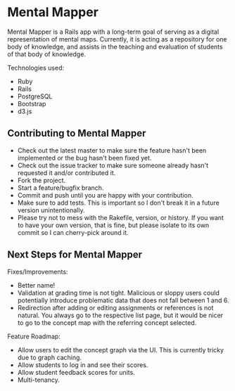 Mental Mapper
======

Mental Mapper is a Rails app with a long-term goal of serving as a digital
representation of mental maps.  Currently, it is acting as a repository
for one body of knowledge, and assists in the teaching and evaluation of
students of that body of knowledge.

Technologies used:

* Ruby
* Rails
* PostgreSQL
* Bootstrap
* d3.js

Contributing to Mental Mapper
-------

* Check out the latest master to make sure the feature hasn't been implemented or the bug hasn't been fixed yet.
* Check out the issue tracker to make sure someone already hasn't requested it and/or contributed it.
* Fork the project.
* Start a feature/bugfix branch.
* Commit and push until you are happy with your contribution.
* Make sure to add tests. This is important so I don't break it in a future version unintentionally.
* Please try not to mess with the Rakefile, version, or history. If you want to have your own version, that is fine, but please isolate to its own commit so I can cherry-pick around it.

Next Steps for Mental Mapper
-------

Fixes/Improvements:

* Better name!
* Validation at grading time is not tight.  Malicious or sloppy users could potentially introduce problematic data that does not fall between 1 and 6.
* Redirection after adding or editing assignments or references is not natural.  You always go to the respective list page, but it would be nicer to go to the concept map with the referring concept selected.

Feature Roadmap:

* Allow users to edit the concept graph via the UI.  This is currently tricky due to graph caching.
* Allow students to log in and see their scores.
* Allow student feedback scores for units.
* Multi-tenancy.
